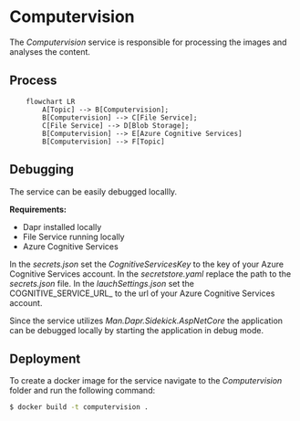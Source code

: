 # Computervision
The *Computervision* service is responsible for processing the images and analyses the content.

## Process
```mermaid
    flowchart LR
        A[Topic] --> B[Computervision];
        B[Computervision] --> C[File Service];
        C[File Service] --> D[Blob Storage];
        B[Computervision] --> E[Azure Cognitive Services]
        B[Computervision] --> F[Topic]
```

## Debugging
The service can be easily debugged locallly.

**Requirements:**
- Dapr installed locally
- File Service running locally
- Azure Cognitive Services

In the _secrets.json_ set the _CognitiveServicesKey_ to the key of your Azure Cognitive Services account.
In the _secretstore.yaml_ replace the path to the _secrets.json_ file.
In the _lauchSettings.json_ set the COGNITIVE_SERVICE_URL_ to the url of your Azure Cognitive Services account.

Since the service utilizes _Man.Dapr.Sidekick.AspNetCore_ the application can be debugged locally by starting the application in debug mode.

## Deployment
To create a docker image for the service navigate to the _Computervision_ folder and run the following command:

```bash
$ docker build -t computervision .
```

